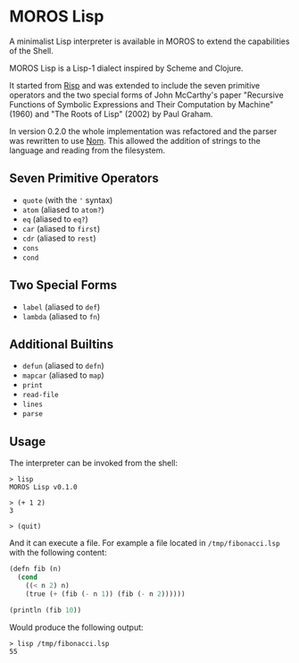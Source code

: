 # MOROS Lisp

A minimalist Lisp interpreter is available in MOROS to extend the capabilities
of the Shell.

MOROS Lisp is a Lisp-1 dialect inspired by Scheme and Clojure.

It started from [Risp](https://github.com/stopachka/risp) and was extended to
include the seven primitive operators and the two special forms of John
McCarthy's paper "Recursive Functions of Symbolic Expressions and Their
Computation by Machine" (1960) and "The Roots of Lisp" (2002) by Paul Graham.

In version 0.2.0 the whole implementation was refactored and the parser was
rewritten to use [Nom](https://github.com/Geal/nom). This allowed the addition
of strings to the language and reading from the filesystem.

## Seven Primitive Operators
- `quote` (with the `'` syntax)
- `atom` (aliased to `atom?`)
- `eq` (aliased to `eq?`)
- `car` (aliased to `first`)
- `cdr` (aliased to `rest`)
- `cons`
- `cond`

## Two Special Forms
- `label` (aliased to `def`)
- `lambda` (aliased to `fn`)

## Additional Builtins
- `defun` (aliased to `defn`)
- `mapcar` (aliased to `map`)
- `print`
- `read-file`
- `lines`
- `parse`

## Usage

The interpreter can be invoked from the shell:

```
> lisp
MOROS Lisp v0.1.0

> (+ 1 2)
3

> (quit)
```

And it can execute a file. For example a file located in `/tmp/fibonacci.lsp`
with the following content:

```lisp
(defn fib (n)
  (cond
    ((< n 2) n)
    (true (+ (fib (- n 1)) (fib (- n 2))))))

(println (fib 10))
```

Would produce the following output:

```
> lisp /tmp/fibonacci.lsp
55
```

